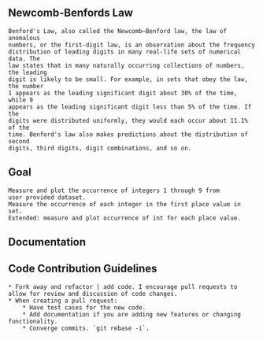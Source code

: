 ## Newcomb-Benfords Law
    Benford's Law, also called the Newcomb–Benford law, the law of anomalous
    numbers, or the first-digit law, is an observation about the frequency
    distribution of leading digits in many real-life sets of numerical data. The
    law states that in many naturally occurring collections of numbers, the leading
    digit is likely to be small. For example, in sets that obey the law, the number
    1 appears as the leading significant digit about 30% of the time, while 9
    appears as the leading significant digit less than 5% of the time. If the
    digits were distributed uniformly, they would each occur about 11.1% of the
    time. Benford's law also makes predictions about the distribution of second
    digits, third digits, digit combinations, and so on.

## Goal
    Measure and plot the occurrence of integers 1 through 9 from 
    user provided dataset.
    Measure the occurrence of each integer in the first place value in set.
    Extended: measure and plot occurrence of int for each place value.

## Documentation
    
## Code Contribution Guidelines
    * Fork away and refactor | add code. I encourage pull requests to allow for review and discussion of code changes.
    * When creating a pull request:
        * Have test cases for the new code.
        * Add documentation if you are adding new features or changing functionality.
        * Converge commits. `git rebase -i`.
